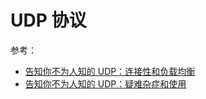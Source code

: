 # UDP 协议

参考：

- [告知你不为人知的 UDP：连接性和负载均衡](https://cloud.tencent.com/developer/article/1004555)
- [告知你不为人知的 UDP：疑难杂症和使用](https://cloud.tencent.com/developer/article/1004554)